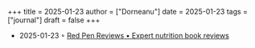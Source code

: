 +++
title = 2025-01-23
author = ["Dorneanu"]
date = 2025-01-23
tags = ["journal"]
draft = false
+++

-   2025-01-23 ◦ [Red Pen Reviews • Expert nutrition book reviews](https://www.redpenreviews.org/)
